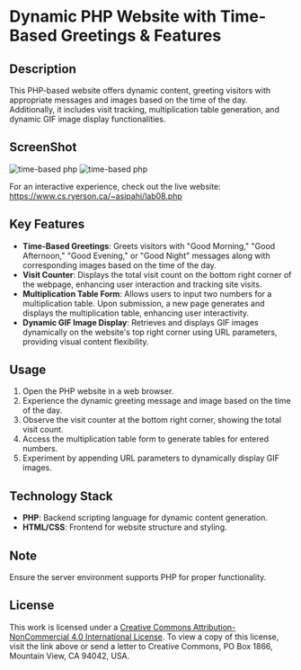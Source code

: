 # Dynamic PHP Website with Time-Based Greetings & Features

## Description
This PHP-based website offers dynamic content, greeting visitors with appropriate messages and images based on the time of the day. Additionally, it includes visit tracking, multiplication table generation, and dynamic GIF image display functionalities.

## ScreenShot
![time-based php](path_to_your_demo_image.png)
![time-based php](path_to_your_demo_image.png)


For an interactive experience, check out the live website: https://www.cs.ryerson.ca/~asipahi/lab08.php

## Key Features
- **Time-Based Greetings**: Greets visitors with "Good Morning," "Good Afternoon," "Good Evening," or "Good Night" messages along with corresponding images based on the time of the day.
- **Visit Counter**: Displays the total visit count on the bottom right corner of the webpage, enhancing user interaction and tracking site visits.
- **Multiplication Table Form**: Allows users to input two numbers for a multiplication table. Upon submission, a new page generates and displays the multiplication table, enhancing user interactivity.
- **Dynamic GIF Image Display**: Retrieves and displays GIF images dynamically on the website's top right corner using URL parameters, providing visual content flexibility.

## Usage
1. Open the PHP website in a web browser.
2. Experience the dynamic greeting message and image based on the time of the day.
3. Observe the visit counter at the bottom right corner, showing the total visit count.
4. Access the multiplication table form to generate tables for entered numbers.
5. Experiment by appending URL parameters to dynamically display GIF images.

## Technology Stack
- **PHP**: Backend scripting language for dynamic content generation.
- **HTML/CSS**: Frontend for website structure and styling.

## Note
Ensure the server environment supports PHP for proper functionality.

## License
This work is licensed under a [Creative Commons Attribution-NonCommercial 4.0 International License](http://creativecommons.org/licenses/by-nc/4.0/). To view a copy of this license, visit the link above or send a letter to Creative Commons, PO Box 1866, Mountain View, CA 94042, USA.
